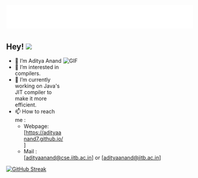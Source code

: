 <h1 align="center">
  <img src="https://raw.githubusercontent.com/adityaanand7/adityaanand7/main/name.svg" alt="Aditya Anand" />
</h1>

## Hey! <img src="https://github.com/TheDudeThatCode/TheDudeThatCode/blob/master/Assets/Hi.gif" width="29px"> 
<img align="right" alt="GIF" src="https://github.com/abhisheknaiidu/abhisheknaiidu/blob/master/code.gif?raw=true" width="350" height="250" />

- 👋 I’m Aditya Anand
- 👀 I’m interested in compilers.
- 🌱 I’m currently working on Java's JIT compiler to make it more efficient.
- 📫 How to reach me : 
  -  Webpage: [https://adityaanand7.github.io/]
  -  Mail : [adityaanand@cse.iitb.ac.in] or [adityaanand@iitb.ac.in]


[![GitHub Streak](https://github-readme-streak-stats.herokuapp.com?user=adityaanand7&theme=nightowl)](https://git.io/streak-stats)

<!---
adityaanand7/adityaanand7 is a ✨ special ✨ repository because its `README.md` (this file) appears on your GitHub profile.
You can click the Preview link to take a look at your changes.
--->
